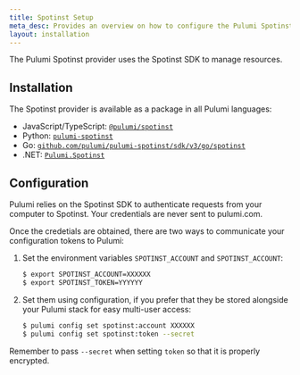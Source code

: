 ```yaml
---
title: Spotinst Setup
meta_desc: Provides an overview on how to configure the Pulumi Spotinst Provider.
layout: installation
---
```


The Pulumi Spotinst provider uses the Spotinst SDK to manage resources.

## Installation

The Spotinst provider is available as a package in all Pulumi languages:

* JavaScript/TypeScript: [`@pulumi/spotinst`](https://www.npmjs.com/package/@pulumi/spotinst)
* Python: [`pulumi-spotinst`](https://pypi.org/project/pulumi-spotinst/)
* Go: [`github.com/pulumi/pulumi-spotinst/sdk/v3/go/spotinst`](https://github.com/pulumi/pulumi-spotinst)
* .NET: [`Pulumi.Spotinst`](https://www.nuget.org/packages/Pulumi.Spotinst)

## Configuration

Pulumi relies on the Spotinst SDK to authenticate requests from your computer to Spotinst. Your credentials are never sent
to pulumi.com.

Once the credetials are obtained, there are two ways to communicate your configuration tokens to Pulumi:

1. Set the environment variables `SPOTINST_ACCOUNT` and `SPOTINST_ACCOUNT`:

    ```bash
    $ export SPOTINST_ACCOUNT=XXXXXX
    $ export SPOTINST_TOKEN=YYYYYY
    ```

2. Set them using configuration, if you prefer that they be stored alongside your Pulumi stack for easy multi-user access:

    ```bash
    $ pulumi config set spotinst:account XXXXXX
    $ pulumi config set spotinst:token --secret
    ```

Remember to pass `--secret` when setting `token` so that it is properly encrypted.
